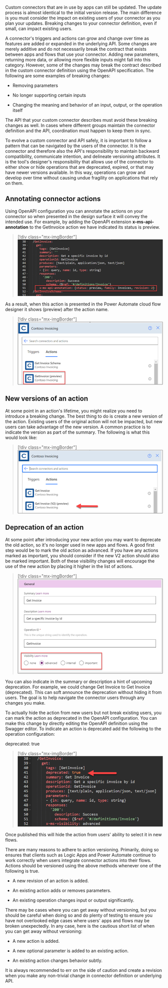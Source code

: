 Custom connectors that are in use by apps can still be updated. The update process is almost identical to the initial version release. The main difference is you must consider the impact on existing users of your connector as you plan your updates. Breaking changes to your connector definition, even if small, can impact existing users.

A connector's triggers and actions can grow and change over time as features are added or expanded in the underlying API. Some changes are merely additive and do not necessarily break the contract that exists between apps and flows that use your connector. Adding new parameters, returning more data, or allowing more flexible inputs might fall into this category. However, some of the changes may break the contract described in the custom connector definition using the OpenAPI specification. The following are some examples of breaking changes:

-   Removing parameters

-   No longer supporting certain inputs

-   Changing the meaning and behavior of an input, output, or the operation itself

The API that your custom connector describes must avoid these breaking changes as well. In cases where different groups maintain the connector definition and the API, coordination must happen to keep them in sync.

To evolve a custom connector and API safely, it is important to follow a pattern that can be navigated by the users of the connector. It is the connector and therefore also the API's responsibility to maintain backward compatibility, communicate intention, and delineate versioning attributes. It is the tool's designer's responsibility that allows use of the connector to either show or hide operations that are deprecated, expired, or that may have newer versions available. In this way, operations can grow and develop over time without causing undue fragility on applications that rely on them.

## Annotating connector actions

Using OpenAPI configuration you can annotate the actions on your connector so when presented in the design surface it will convey the intended use. For example, by adding the OpenAPI extension **x-ms-api-annotation** to the GetInvoice action we have indicated its status is preview.

> [!div class="mx-imgBorder"]
> [![Screenshot of the OpenAPI configuration for the GetInvoice action.](../media/open-api-configuration.png)](../media/open-api-configuration.png#lightbox)

As a result, when this action is presented in the Power Automate cloud flow designer it shows (preview) after the action name.

> [!div class="mx-imgBorder"]
> [![Screenshot of the Cloud flow designer.](../media/get-invoice-preview.png)](../media/get-invoice-preview.png#lightbox)

## New versions of an action

At some point in an action's lifetime, you might realize you need to introduce a breaking change. The best thing to do is create a new version of the action. Existing users of the original action will not be impacted, but new users can take advantage of the new version. A common practice is to indicate the version as part of the summary. The following is what this would look like:

> [!div class="mx-imgBorder"]
> [![Screenshot of the new version Get Invoice V2.](../media/new-version.png)](../media/new-version.png#lightbox)

## Deprecation of an action

At some point after introducing your new action you may want to deprecate the old action, so it's no longer used in new apps and flows. A good first step would be to mark the old action as advanced. If you have any actions marked as important, you should consider if the new V2 action should also be marked important. Both of these visibility changes will encourage the use of the new action by placing it higher in the list of actions.

> [!div class="mx-imgBorder"]
> [![Screenshot highlighting the visibility choices.](../media/visibility-advanced.png)](../media/visibility-advanced.png#lightbox)

You can also indicate in the summary or description a hint of upcoming deprecation. For example, we could change Get Invoice to Get Invoice (deprecated). This can soft announce the deprecation without hiding it from users. The goal is to help navigate the connector users through any changes you make.

To actually hide the action from new users but not break existing users, you can mark the action as deprecated in the OpenAPI configuration. You can make this change by directly editing the OpenAPI definition using the Swagger editor. To indicate an action is deprecated add the following to the operation configuration:

deprecated: true

> [!div class="mx-imgBorder"]
> [![Screenshot showing how to set deprecated to true.](../media/deprecated-true.png)](../media/deprecated-true.png#lightbox)

Once published this will hide the action from users' ability to select it in new flows.

There are many reasons to adhere to action versioning. Primarily, doing so ensures that clients such as Logic Apps and Power Automate continue to work correctly when users integrate connector actions into their flows. Actions should be versioned using the above methods whenever one of the following is true.

-   A new revision of an action is added.

-   An existing action adds or removes parameters.

-   An existing operation changes input or output significantly.

There may be cases where you can get away without versioning, but you should be careful when doing so and do plenty of testing to ensure you have not overlooked edge cases where users' apps and flows may be broken unexpectedly. In any case, here is the cautious short list of when you can get away without versioning:

-   A new action is added.

-   A new optional parameter is added to an existing action.

-   An existing action changes behavior subtly.

It is always recommended to err on the side of caution and create a revision when you make any non-trivial change in connector definition or underlying API.

